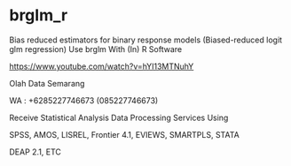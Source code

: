 # brglm_r
Bias reduced estimators for binary response models (Biased-reduced logit glm regression) Use brglm With (In) R Software

https://www.youtube.com/watch?v=hYI13MTNuhY

Olah Data Semarang

WA : +6285227746673 (085227746673)

Receive Statistical Analysis Data Processing Services Using

SPSS, AMOS, LISREL, Frontier 4.1, EVIEWS, SMARTPLS, STATA

DEAP 2.1, ETC
